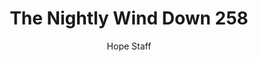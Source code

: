 ---
image: /assets/img/nwd/258_nwd_john_16_33_b_nlt.png
title: The Nightly Wind Down 258
categories:
  - The Nightly Wind Down
author: Hope Staff
notes: The Nightly Wind Down 258
embed: >-
  EMBED_GOES_HERE
transcript: >-
  SOME LINES OF TEXT START HERE
---